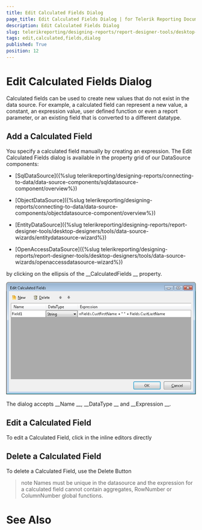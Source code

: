 ```yaml
---
title: Edit Calculated Fields Dialog
page_title: Edit Calculated Fields Dialog | for Telerik Reporting Documentation
description: Edit Calculated Fields Dialog
slug: telerikreporting/designing-reports/report-designer-tools/desktop-designers/tools/edit-calculated-fields-dialog
tags: edit,calculated,fields,dialog
published: True
position: 12
---
```


# Edit Calculated Fields Dialog



Calculated fields can be used to create new values 
      that do not exist in the data source. For example, a calculated field
      can represent a new value, a constant, an expression value, user defined 
      function or even a report parameter, or an existing field that is converted 
      to a different datatype.


## Add a Calculated Field

You specify a calculated field manually by creating an
            expression. The Edit Calculated Fields dialog is available in the property
            grid of our DataSource components:
          


* [SqlDataSource]({%slug telerikreporting/designing-reports/connecting-to-data/data-source-components/sqldatasource-component/overview%})


* [ObjectDataSource]({%slug telerikreporting/designing-reports/connecting-to-data/data-source-components/objectdatasource-component/overview%})


* [EntityDataSource]({%slug telerikreporting/designing-reports/report-designer-tools/desktop-designers/tools/data-source-wizards/entitydatasource-wizard%})


* [OpenAccessDataSource]({%slug telerikreporting/designing-reports/report-designer-tools/desktop-designers/tools/data-source-wizards/openaccessdatasource-wizard%})


by clicking on the ellipsis of the 
__CalculatedFields
__ property.
          
  
  ![](images/CalculatedFields.png)

The dialog accepts 
__Name
__, 
__DataType
__ and 
__Expression
__.
          


## Edit a Calculated Field

To edit a Calculated Field, click in the inline editors directly


## Delete a Calculated Field

To delete a Calculated Field, use the Delete Button


>note Names must be unique in the datasource and the expression for a calculated                  field cannot contain aggregates, RowNumber or ColumnNumber global functions.                


# See Also

